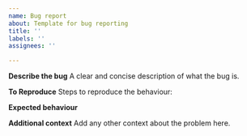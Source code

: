 ```yaml
---
name: Bug report
about: Template for bug reporting
title: ''
labels: ''
assignees: ''

---
```


**Describe the bug**
A clear and concise description of what the bug is.

**To Reproduce**
Steps to reproduce the behaviour:

**Expected behaviour**

**Additional context**
Add any other context about the problem here.

